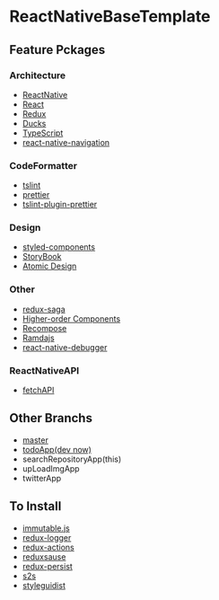 # ReactNativeBaseTemplate

## Feature Pckages

### Architecture

- [ReactNative](https://github.com/facebook/react-native)
- [React](https://github.com/facebook/react/)
- [Redux](https://github.com/reduxjs/redux)
- [Ducks](https://github.com/erikras/ducks-modular-redux)
- [TypeScript](https://github.com/Microsoft/TypeScript)
- [react-native-navigation](https://github.com/wix/react-native-navigation)

### CodeFormatter

- [tslint](https://github.com/palantir/tslint)
- [prettier](https://github.com/prettier/prettier)
- [tslint-plugin-prettier](https://github.com/ikatyang/tslint-plugin-prettier)

### Design

- [styled-components](https://github.com/storybooks/storybook)
- [StoryBook](https://github.com/storybooks/storybook)
- [Atomic Design](http://atomicdesign.bradfrost.com/)

### Other

- [redux-saga](https://github.com/redux-saga/redux-saga)
- [Higher-order Components](https://reactjs.org/docs/higher-order-components.html)
- [Recompose](https://github.com/acdlite/recompose)
- [Ramdajs](https://github.com/ramda/ramda)
- [react-native-debugger](https://github.com/jhen0409/react-native-debugger)

### ReactNativeAPI

- [fetchAPI](https://facebook.github.io/react-native/docs/network.html)

## Other Branchs

- [master](https://github.com/mrsekut/react-native-base-templates/tree/master)
- [todoApp(dev now)](https://github.com/clomaru/react-native-base-templates/tree/todoApp)
- searchRepositoryApp(this)
- upLoadImgApp
- twitterApp

## To Install

- [immutable.js](https://github.com/facebook/immutable-js)
- [redux-logger](https://github.com/evgenyrodionov/redux-logger)
- [redux-actions](https://github.com/redux-utilities/redux-actions)
- [reduxsause](https://github.com/infinitered/reduxsauce)
- [redux-persist](https://github.com/rt2zz/redux-persist)
- [s2s](https://github.com/akameco/s2s)
- [styleguidist](https://github.com/styleguidist/react-styleguidist)
